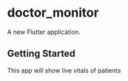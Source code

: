 # doctor_monitor

A new Flutter application.

## Getting Started

This app will show live vitals of patients
